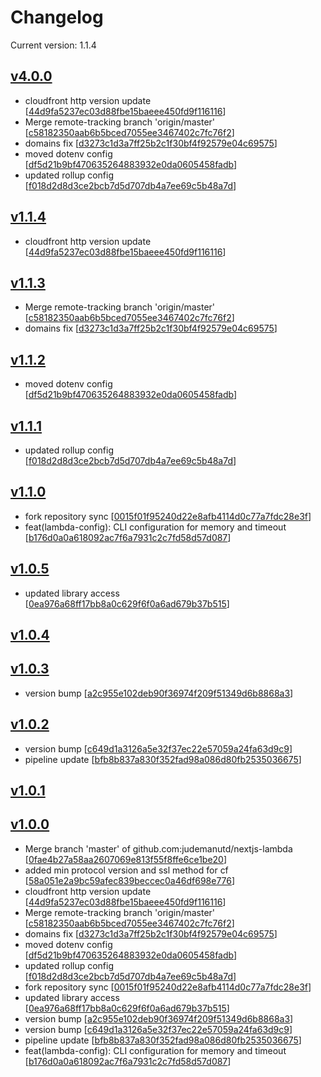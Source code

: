# Changelog
Current version: 1.1.4


## [v4.0.0](https://github.com/judemanutd/nextjs-lambda/releases/tag/v1.1.4...v4.0.0)

* cloudfront http version update [[44d9fa5237ec03d88fbe15baeee450fd9f116116](https://github.com/judemanutd/nextjs-lambda/commit/44d9fa5237ec03d88fbe15baeee450fd9f116116)]
* Merge remote-tracking branch 'origin/master' [[c58182350aab6b5bced7055ee3467402c7fc76f2](https://github.com/judemanutd/nextjs-lambda/commit/c58182350aab6b5bced7055ee3467402c7fc76f2)]
* domains fix [[d3273c1d3a7ff25b2c1f30bf4f92579e04c69575](https://github.com/judemanutd/nextjs-lambda/commit/d3273c1d3a7ff25b2c1f30bf4f92579e04c69575)]
* moved dotenv config [[df5d21b9bf470635264883932e0da0605458fadb](https://github.com/judemanutd/nextjs-lambda/commit/df5d21b9bf470635264883932e0da0605458fadb)]
* updated rollup config [[f018d2d8d3ce2bcb7d5d707db4a7ee69c5b48a7d](https://github.com/judemanutd/nextjs-lambda/commit/f018d2d8d3ce2bcb7d5d707db4a7ee69c5b48a7d)]


## [v1.1.4](https://github.com/judemanutd/nextjs-lambda/releases/tag/v1.1.3...v1.1.4)

* cloudfront http version update [[44d9fa5237ec03d88fbe15baeee450fd9f116116](https://github.com/judemanutd/nextjs-lambda/commit/44d9fa5237ec03d88fbe15baeee450fd9f116116)]


## [v1.1.3](https://github.com/judemanutd/nextjs-lambda/releases/tag/v1.1.2...v1.1.3)

* Merge remote-tracking branch 'origin/master' [[c58182350aab6b5bced7055ee3467402c7fc76f2](https://github.com/judemanutd/nextjs-lambda/commit/c58182350aab6b5bced7055ee3467402c7fc76f2)]
* domains fix [[d3273c1d3a7ff25b2c1f30bf4f92579e04c69575](https://github.com/judemanutd/nextjs-lambda/commit/d3273c1d3a7ff25b2c1f30bf4f92579e04c69575)]


## [v1.1.2](https://github.com/judemanutd/nextjs-lambda/releases/tag/v1.1.1...v1.1.2)

* moved dotenv config [[df5d21b9bf470635264883932e0da0605458fadb](https://github.com/judemanutd/nextjs-lambda/commit/df5d21b9bf470635264883932e0da0605458fadb)]


## [v1.1.1](https://github.com/judemanutd/nextjs-lambda/releases/tag/v1.1.0...v1.1.1)

* updated rollup config [[f018d2d8d3ce2bcb7d5d707db4a7ee69c5b48a7d](https://github.com/judemanutd/nextjs-lambda/commit/f018d2d8d3ce2bcb7d5d707db4a7ee69c5b48a7d)]


## [v1.1.0](https://github.com/judemanutd/nextjs-lambda/releases/tag/v1.0.5...v1.1.0)

* fork repository sync [[0015f01f95240d22e8afb4114d0c77a7fdc28e3f](https://github.com/judemanutd/nextjs-lambda/commit/0015f01f95240d22e8afb4114d0c77a7fdc28e3f)]
* feat(lambda-config): CLI configuration for memory and timeout [[b176d0a0a618092ac7f6a7931c2c7fd58d57d087](https://github.com/judemanutd/nextjs-lambda/commit/b176d0a0a618092ac7f6a7931c2c7fd58d57d087)]


## [v1.0.5](https://github.com/judemanutd/nextjs-lambda/releases/tag/v1.0.4...v1.0.5)

* updated library access [[0ea976a68ff17bb8a0c629f6f0a6ad679b37b515](https://github.com/judemanutd/nextjs-lambda/commit/0ea976a68ff17bb8a0c629f6f0a6ad679b37b515)]


## [v1.0.4](https://github.com/judemanutd/nextjs-lambda/releases/tag/v1.0.3...v1.0.4)



## [v1.0.3](https://github.com/judemanutd/nextjs-lambda/releases/tag/v1.0.2...v1.0.3)

* version bump [[a2c955e102deb90f36974f209f51349d6b8868a3](https://github.com/judemanutd/nextjs-lambda/commit/a2c955e102deb90f36974f209f51349d6b8868a3)]


## [v1.0.2](https://github.com/judemanutd/nextjs-lambda/releases/tag/v1.0.1...v1.0.2)

* version bump [[c649d1a3126a5e32f37ec22e57059a24fa63d9c9](https://github.com/judemanutd/nextjs-lambda/commit/c649d1a3126a5e32f37ec22e57059a24fa63d9c9)]
* pipeline update [[bfb8b837a830f352fad98a086d80fb2535036675](https://github.com/judemanutd/nextjs-lambda/commit/bfb8b837a830f352fad98a086d80fb2535036675)]


## [v1.0.1](https://github.com/judemanutd/nextjs-lambda/releases/tag/v1.0.0...v1.0.1)



## [v1.0.0](https://github.com/judemanutd/nextjs-lambda/releases/tag/v1.0.0)

* Merge branch 'master' of github.com:judemanutd/nextjs-lambda [[0fae4b27a58aa2607069e813f55f8ffe6ce1be20](https://github.com/judemanutd/nextjs-lambda/commit/0fae4b27a58aa2607069e813f55f8ffe6ce1be20)]
* added min protocol version and ssl method for cf [[58a051e2a9bc59afec839beccec0a46df698e776](https://github.com/judemanutd/nextjs-lambda/commit/58a051e2a9bc59afec839beccec0a46df698e776)]
* cloudfront http version update [[44d9fa5237ec03d88fbe15baeee450fd9f116116](https://github.com/judemanutd/nextjs-lambda/commit/44d9fa5237ec03d88fbe15baeee450fd9f116116)]
* Merge remote-tracking branch 'origin/master' [[c58182350aab6b5bced7055ee3467402c7fc76f2](https://github.com/judemanutd/nextjs-lambda/commit/c58182350aab6b5bced7055ee3467402c7fc76f2)]
* domains fix [[d3273c1d3a7ff25b2c1f30bf4f92579e04c69575](https://github.com/judemanutd/nextjs-lambda/commit/d3273c1d3a7ff25b2c1f30bf4f92579e04c69575)]
* moved dotenv config [[df5d21b9bf470635264883932e0da0605458fadb](https://github.com/judemanutd/nextjs-lambda/commit/df5d21b9bf470635264883932e0da0605458fadb)]
* updated rollup config [[f018d2d8d3ce2bcb7d5d707db4a7ee69c5b48a7d](https://github.com/judemanutd/nextjs-lambda/commit/f018d2d8d3ce2bcb7d5d707db4a7ee69c5b48a7d)]
* fork repository sync [[0015f01f95240d22e8afb4114d0c77a7fdc28e3f](https://github.com/judemanutd/nextjs-lambda/commit/0015f01f95240d22e8afb4114d0c77a7fdc28e3f)]
* updated library access [[0ea976a68ff17bb8a0c629f6f0a6ad679b37b515](https://github.com/judemanutd/nextjs-lambda/commit/0ea976a68ff17bb8a0c629f6f0a6ad679b37b515)]
* version bump [[a2c955e102deb90f36974f209f51349d6b8868a3](https://github.com/judemanutd/nextjs-lambda/commit/a2c955e102deb90f36974f209f51349d6b8868a3)]
* version bump [[c649d1a3126a5e32f37ec22e57059a24fa63d9c9](https://github.com/judemanutd/nextjs-lambda/commit/c649d1a3126a5e32f37ec22e57059a24fa63d9c9)]
* pipeline update [[bfb8b837a830f352fad98a086d80fb2535036675](https://github.com/judemanutd/nextjs-lambda/commit/bfb8b837a830f352fad98a086d80fb2535036675)]
* feat(lambda-config): CLI configuration for memory and timeout [[b176d0a0a618092ac7f6a7931c2c7fd58d57d087](https://github.com/judemanutd/nextjs-lambda/commit/b176d0a0a618092ac7f6a7931c2c7fd58d57d087)]